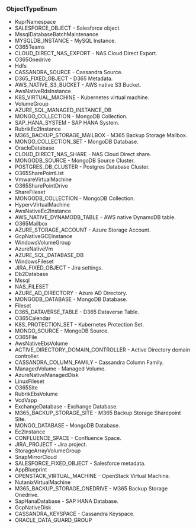 ### ObjectTypeEnum
- KuprNamespace
- SALESFORCE_OBJECT - Salesforce object.
- MssqlDatabaseBatchMaintenance
- MYSQLDB_INSTANCE - MySQL Instance.
- O365Teams
- CLOUD_DIRECT_NAS_EXPORT - NAS Cloud Direct Export.
- O365Onedrive
- Hdfs
- CASSANDRA_SOURCE - Cassandra Source.
- D365_FIXED_OBJECT - D365 Metadata.
- AWS_NATIVE_S3_BUCKET - AWS native S3 Bucket.
- AwsNativeRdsInstance
- K8S_VIRTUAL_MACHINE - Kubernetes virtual machine.
- VolumeGroup
- AZURE_SQL_MANAGED_INSTANCE_DB
- MONGO_COLLECTION - MongoDB Collection.
- SAP_HANA_SYSTEM - SAP HANA System.
- RubrikEc2Instance
- M365_BACKUP_STORAGE_MAILBOX - M365 Backup Storage Mailbox.
- MONGO_COLLECTION_SET - MongoDB Database.
- OracleDatabase
- CLOUD_DIRECT_NAS_SHARE - NAS Cloud Direct share.
- MONGODB_SOURCE - MongoDB Source Cluster.
- POSTGRES_DB_CLUSTER - Postgres Database Cluster.
- O365SharePointList
- VmwareVirtualMachine
- O365SharePointDrive
- ShareFileset
- MONGODB_COLLECTION - MongoDB Collection.
- HypervVirtualMachine
- AwsNativeEc2Instance
- AWS_NATIVE_DYNAMODB_TABLE - AWS native DynamoDB table.
- O365Mailbox
- AZURE_STORAGE_ACCOUNT - Azure Storage Account.
- GcpNativeGCEInstance
- WindowsVolumeGroup
- AzureNativeVm
- AZURE_SQL_DATABASE_DB
- WindowsFileset
- JIRA_FIXED_OBJECT - Jira settings.
- Db2Database
- Mssql
- NAS_FILESET
- AZURE_AD_DIRECTORY - Azure AD Directory.
- MONGODB_DATABASE - MongoDB Database.
- Fileset
- D365_DATAVERSE_TABLE - D365 Dataverse Table.
- O365Calendar
- K8S_PROTECTION_SET - Kubernetes Protection Set.
- MONGO_SOURCE - MongoDB Source.
- O365File
- AwsNativeEbsVolume
- ACTIVE_DIRECTORY_DOMAIN_CONTROLLER - Active Directory domain controller.
- CASSANDRA_COLUMN_FAMILY - Cassandra Column Family.
- ManagedVolume - Managed Volume.
- AzureNativeManagedDisk
- LinuxFileset
- O365Site
- RubrikEbsVolume
- VcdVapp
- ExchangeDatabase - Exchange Database.
- M365_BACKUP_STORAGE_SITE - M365 Backup Storage Sharepoint Site.
- MONGO_DATABASE - MongoDB Database.
- Ec2Instance
- CONFLUENCE_SPACE - Confluence Space.
- JIRA_PROJECT - Jira project.
- StorageArrayVolumeGroup
- SnapMirrorCloud
- SALESFORCE_FIXED_OBJECT - Salesforce metadata.
- AppBlueprint
- OPENSTACK_VIRTUAL_MACHINE - OpenStack Virtual Machine.
- NutanixVirtualMachine
- M365_BACKUP_STORAGE_ONEDRIVE - M365 Backup Storage Onedrive.
- SapHanaDatabase - SAP HANA Database.
- GcpNativeDisk
- CASSANDRA_KEYSPACE - Cassandra Keyspace.
- ORACLE_DATA_GUARD_GROUP
